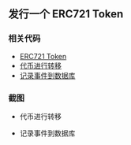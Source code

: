 ## 发行一个 ERC721 Token

### 相关代码
- [ERC721 Token]()
- [代币进行转移]()
- [记录事件到数据库]()

### 截图
- 代币进行转移


- 记录事件到数据库